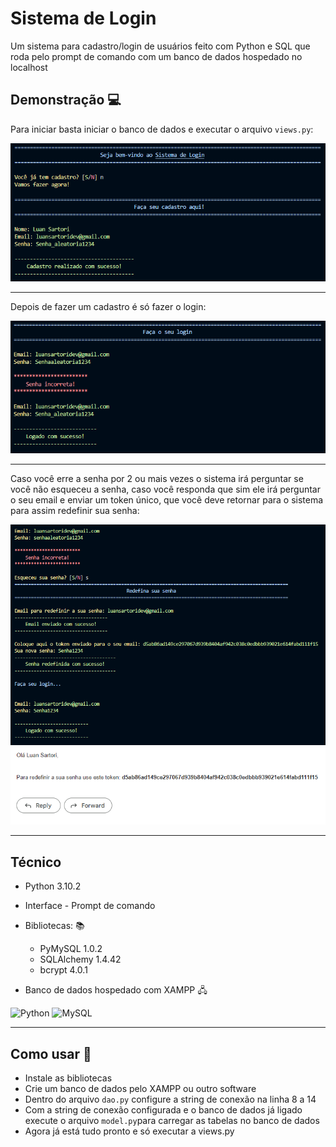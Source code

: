 # Sistema de Login

Um sistema para cadastro/login de usuários feito com Python e SQL que roda pelo prompt de comando com um banco de dados hospedado no localhost

## Demonstração 💻

Para iniciar basta iniciar o banco de dados e executar o arquivo `views.py`:

![Cadastro](imgs/cadastro.PNG)

---

Depois de fazer um cadastro é só fazer o login:

![Login](imgs/Login.PNG)

---

Caso você erre a senha por 2 ou mais vezes o sistema irá perguntar se você não esqueceu a senha, caso você responda que sim ele irá perguntar o seu email e enviar um token único, que você deve retornar para o sistema para assim redefinir sua senha:

![Redefinir Senha](imgs/redefinir_senha.PNG)
![Email Redefinir Senha](imgs/email_redefinir_senha.PNG)

---

## Técnico

- Python 3.10.2
- Interface - Prompt de comando
- Bibliotecas: 📚

    - PyMySQL 1.0.2
    - SQLAlchemy 1.4.42
    - bcrypt 4.0.1

- Banco de dados hospedado com XAMPP 🖧

![Python](https://img.shields.io/badge/Python-306a99?style=for-the-badge&logo=python&logoColor=ffff00)
![MySQL](https://img.shields.io/badge/MySQL-00000F?style=for-the-badge&logo=mysql&logoColor=white)

---

## Como usar 📝

- Instale as bibliotecas
- Crie um banco de dados pelo XAMPP ou outro software
- Dentro do arquivo `dao.py` configure a string de conexão na linha 8 a 14
- Com a string de conexão configurada e o banco de dados já ligado execute o arquivo `model.py`para carregar as tabelas no banco de dados
- Agora já está tudo pronto e só executar a views.py
